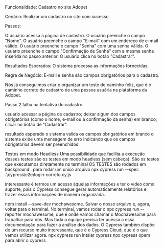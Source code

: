 Funcionalidade: Cadastro no site Adopet

Cenário: Realizar um cadastro no site com sucesso

Passos:

O usuário acessa a página de cadastro.
O usuário preenche o campo "Nome".
O usuário preenche o campo "E-mail" com um endereço de e-mail válido.
O usuário preenche o campo "Senha" com uma senha válida.
O usuário preenche o campo "Confirmação de Senha" com a mesma senha inserida no passo anterior.
O usuário clica no botão "Cadastrar".

Resultados Esperados:
O sistema processa as informações fornecidas.

Regra de Negócio:
E-mail e senha são campos obrigatórios para o cadastro.

Nós já conseguimos criar e organizar um teste de caminho feliz, que é o caminho correto de cadastro de uma pessoa usuária na plataforma da Adopet.

Passo 2
 falha na tentativa do cadastro


usuario acessar a página de cadastro;
deixar algum dos campos obrigatórios (como o nome, e-mail ou a confirmação da senha) em branco;
clicar no botão de "Cadastrar".

resultado esperado
o sistema valida os campos obrigatórios em branco
o sistema exibe uma mensagem de erro indicando que os campos obrigátorios
devem ser preenchidos

Testes em modo Headless
 Uma possibilidade que facilita a execução desses testes são os testes em modo headless (sem cabeça). São os testes que executamos diretamente no terminal OS TESTES são rodados em background .
 para rodar um unico arquivo
 npx cypress run --spec .\cypress\e2e\login-correto.cy.js

  interessante  é termos um acesso àquelas informações e ter o vídeo como suporte, pois o Cypress consegue gerar automaticamente relatórios e trazer essas informações de maneira organizada.

 npm install --save-dev mochawesome.
 Salvar o nosso arquivo e, agora, voltar para o terminal. No terminal, vamos rodar o npx cypress run --reporter mochawesome, que é onde vamos chamar o Mochawesome para trabalhar para nós.
 Mas toda a equipe precisa ter acesso a essa documentação para fazer a análise dos dados. O Cypress também dispõe de um recurso muito interessante, que é o Cypress Cloud, que é o que vamos utilizar agora.
 npx cypress run intalar cypress
 npx cypress opem para abrir o cypress
 